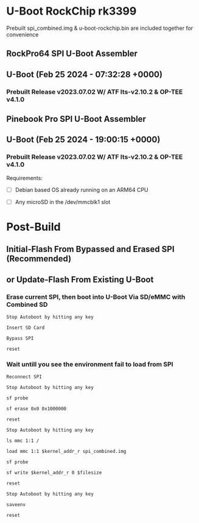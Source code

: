 # U-Boot RockChip rk3399

Prebuilt spi_combined.img & u-boot-rockchip.bin are included together for convenience

## RockPro64 SPI U-Boot Assembler
## U-Boot (Feb 25 2024 - 07:32:28 +0000)
### Prebuilt Release v2023.07.02 W/ ATF lts-v2.10.2 & OP-TEE v4.1.0


## Pinebook Pro SPI U-Boot Assembler 
## U-Boot (Feb 25 2024 - 19:00:15 +0000)
### Prebuilt Release v2023.07.02 W/ ATF lts-v2.10.2 & OP-TEE v4.1.0


Requirements:

* [ ] Debian based OS already running on an ARM64 CPU

* [ ] Any microSD in the /dev/mmcblk1 slot


# Post-Build
## Initial-Flash From Bypassed and Erased SPI (Recommended)
## or Update-Flash From Existing U-Boot


### Erase current SPI, then boot into U-Boot Via SD/eMMC with Combined SD

`Stop Autoboot by hitting any key`

`Insert SD Card`

`Bypass SPI`

`reset`

### Wait untill you see the environment fail to load from SPI

`Reconnect SPI`

`Stop Autoboot by hitting any key`

`sf probe`

`sf erase 0x0 0x1000000`

`reset`

`Stop Autoboot by hitting any key`

`ls mmc 1:1 /`

`load mmc 1:1 $kernel_addr_r spi_combined.img`

`sf probe`

`sf write $kernel_addr_r 0 $filesize`

`reset`

`Stop Autoboot by hitting any key`

`saveenv`

`reset`
